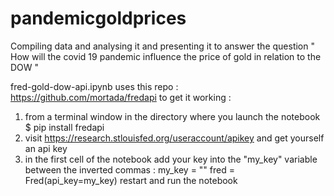 # pandemicgoldprices

Compiling data and analysing it and presenting it to answer the question " How will the covid 19 pandemic influence the price of gold in relation to the DOW "


fred-gold-dow-api.ipynb uses this repo : https://github.com/mortada/fredapi
to get it working : 
1) from a terminal window in the directory where you launch the notebook $ pip install fredapi
2) visit https://research.stlouisfed.org/useraccount/apikey and get yourself an api key 
3) in the first cell of the notebook add your key into the "my_key" variable between the inverted commas :
my_key = ""
fred = Fred(api_key=my_key)
restart and run the notebook 

